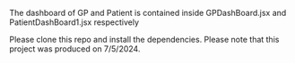 The dashboard of GP and Patient is contained inside GPDashBoard.jsx and PatientDashBoard1.jsx respectively

Please clone this repo and install the dependencies. Please note that this project was produced on 7/5/2024.
